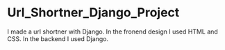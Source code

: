 # Url_Shortner_Django_Project
I made a url shortner with Django. In the fronend design I used HTML and CSS. In the backend I used Django.
